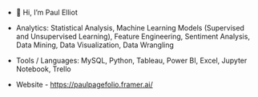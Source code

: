 - 👋 Hi, I’m Paul Elliot
- Analytics: Statistical Analysis, Machine Learning Models (Supervised and Unsupervised Learning), Feature Engineering, Sentiment Analysis, Data Mining, Data Visualization, Data Wrangling
- Tools / Languages: MySQL, Python, Tableau, Power BI, Excel, Jupyter Notebook, Trello

- Website - https://paulpagefolio.framer.ai/

  
<!---
elliotdata/elliotdata is a ✨ special ✨ repository because its `README.md` (this file) appears on your GitHub profile.
You can click the Preview link to take a look at your changes.
--->

